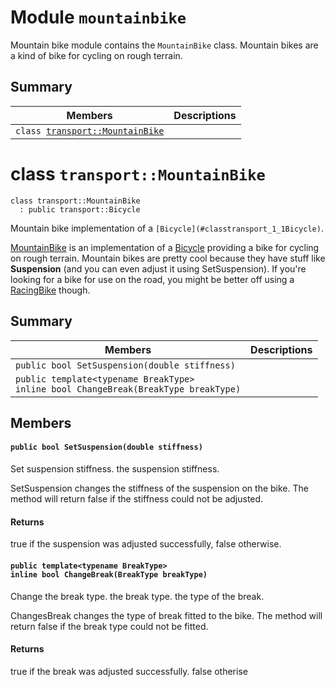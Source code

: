 # Module <!-- group --> `mountainbike`

Mountain bike module contains the `MountainBike` class. Mountain bikes are a kind of bike for cycling on rough terrain.

## Summary

 Members                        | Descriptions                                
--------------------------------|---------------------------------------------
`class `[`transport::MountainBike`](#classtransport_1_1MountainBike)    | 
# class `transport::MountainBike` 

```
class transport::MountainBike
  : public transport::Bicycle
```  



Mountain bike implementation of a `[Bicycle](#classtransport_1_1Bicycle)`.

[MountainBike](#classtransport_1_1MountainBike) is an implementation of a [Bicycle](#classtransport_1_1Bicycle) providing a bike for cycling on rough terrain. Mountain bikes are pretty cool because they have stuff like **Suspension** (and you can even adjust it using SetSuspension). If you're looking for a bike for use on the road, you might be better off using a [RacingBike](#classtransport_1_1RacingBike) though.

## Summary

 Members                        | Descriptions                                
--------------------------------|---------------------------------------------
`public bool SetSuspension(double stiffness)` | 
`public template<typename BreakType>`  <br/>`inline bool ChangeBreak(BreakType breakType)` | 

## Members

#### `public bool SetSuspension(double stiffness)` 



Set suspension stiffness.  the suspension stiffness.

SetSuspension changes the stiffness of the suspension on the bike. The method will return false if the stiffness could not be adjusted.


#### Returns
true if the suspension was adjusted successfully, false otherwise.

#### `public template<typename BreakType>`  <br/>`inline bool ChangeBreak(BreakType breakType)` 



Change the break type.  the break type.  the type of the break.

ChangesBreak changes the type of break fitted to the bike. The method will return false if the break type could not be fitted.


#### Returns
true if the break was adjusted successfully. false otherise

